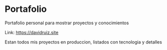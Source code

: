# Portafolio
Portafolio personal para mostrar proyectos y conocimientos

Link: https://davidruiz.site

Estan todos mis proyectos en produccion, listados con tecnologia y detalles 
